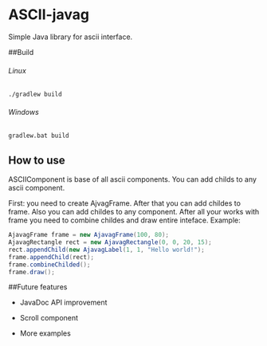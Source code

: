 # ASCII-javag
Simple Java library for ascii interface.

##Build
###### Linux
`./gradlew build`

###### Windows
`gradlew.bat build`

## How to use
ASCIIComponent is base of all ascii components. You can add childs to any ascii component.

First: you need to create AjvagFrame. After that you can add childes to frame. Also you can add childes to any component. After all your works with frame you need to combine childes and draw entire inteface. Example:

```java
AjavagFrame frame = new AjavagFrame(100, 80);
AjavagRectangle rect = new AjavagRectangle(0, 0, 20, 15);
rect.appendChild(new AjavagLabel(1, 1, "Hello world!");
frame.appendChild(rect);
frame.combineChilded();
frame.draw();
````

##Future features
* JavaDoc API improvement

* Scroll component

* More examples
